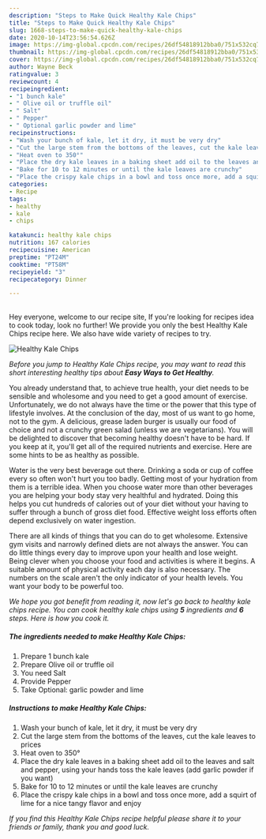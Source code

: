 ```yaml
---
description: "Steps to Make Quick Healthy Kale Chips"
title: "Steps to Make Quick Healthy Kale Chips"
slug: 1668-steps-to-make-quick-healthy-kale-chips
date: 2020-10-14T23:56:54.626Z
image: https://img-global.cpcdn.com/recipes/26df54818912bba0/751x532cq70/healthy-kale-chips-recipe-main-photo.jpg
thumbnail: https://img-global.cpcdn.com/recipes/26df54818912bba0/751x532cq70/healthy-kale-chips-recipe-main-photo.jpg
cover: https://img-global.cpcdn.com/recipes/26df54818912bba0/751x532cq70/healthy-kale-chips-recipe-main-photo.jpg
author: Wayne Beck
ratingvalue: 3
reviewcount: 4
recipeingredient:
- "1 bunch kale"
- " Olive oil or truffle oil"
- " Salt"
- " Pepper"
- " Optional garlic powder and lime"
recipeinstructions:
- "Wash your bunch of kale, let it dry, it must be very dry"
- "Cut the large stem from the bottoms of the leaves, cut the kale leaves to prices"
- "Heat oven to 350°"
- "Place the dry kale leaves in a baking sheet add oil to the leaves and salt and pepper, using your hands toss the kale leaves (add garlic powder if you want)"
- "Bake for 10 to 12 minutes or until the kale leaves are crunchy"
- "Place the crispy kale chips in a bowl and toss once more, add a squirt of lime for a nice tangy flavor and enjoy"
categories:
- Recipe
tags:
- healthy
- kale
- chips

katakunci: healthy kale chips 
nutrition: 167 calories
recipecuisine: American
preptime: "PT24M"
cooktime: "PT58M"
recipeyield: "3"
recipecategory: Dinner

---
```

<br>
Hey everyone, welcome to our recipe site, If you're looking for recipes idea to cook today, look no further! We provide you only the best Healthy Kale Chips recipe here. We also have wide variety of recipes to try.
<br>


![Healthy Kale Chips](https://img-global.cpcdn.com/recipes/26df54818912bba0/751x532cq70/healthy-kale-chips-recipe-main-photo.jpg)

<i>Before you jump to Healthy Kale Chips recipe, you may want to read this short interesting healthy tips about <strong>Easy Ways to Get Healthy</strong>.</i>

You already understand that, to achieve true health, your diet needs to be sensible and wholesome and you need to get a good amount of exercise. Unfortunately, we do not always have the time or the power that this type of lifestyle involves. At the conclusion of the day, most of us want to go home, not to the gym. A delicious, grease laden burger is usually our food of choice and not a crunchy green salad (unless we are vegetarians). You will be delighted to discover that becoming healthy doesn't have to be hard. If you keep at it, you'll get all of the required nutrients and exercise. Here are some hints to be as healthy as possible.

Water is the very best beverage out there. Drinking a soda or cup of coffee every so often won't hurt you too badly. Getting most of your hydration from them is a terrible idea. When you choose water more than other beverages you are helping your body stay very healthful and hydrated. Doing this helps you cut hundreds of calories out of your diet without your having to suffer through a bunch of gross diet food. Effective weight loss efforts often depend exclusively on water ingestion.

There are all kinds of things that you can do to get wholesome. Extensive gym visits and narrowly defined diets are not always the answer. You can do little things every day to improve upon your health and lose weight. Being clever when you choose your food and activities is where it begins. A suitable amount of physical activity each day is also necessary. The numbers on the scale aren't the only indicator of your health levels. You want your body to be powerful too. 


<i>We hope you got benefit from reading it, now let's go back to healthy kale chips recipe. You can cook healthy kale chips using <strong>5</strong> ingredients and <strong>6</strong> steps. Here is how you cook it.
</i>

##### The ingredients needed to make Healthy Kale Chips:

1. Prepare 1 bunch kale
1. Prepare  Olive oil or truffle oil
1. You need  Salt
1. Provide  Pepper
1. Take  Optional: garlic powder and lime


##### Instructions to make Healthy Kale Chips:

1. Wash your bunch of kale, let it dry, it must be very dry
1. Cut the large stem from the bottoms of the leaves, cut the kale leaves to prices
1. Heat oven to 350°
1. Place the dry kale leaves in a baking sheet add oil to the leaves and salt and pepper, using your hands toss the kale leaves (add garlic powder if you want)
1. Bake for 10 to 12 minutes or until the kale leaves are crunchy
1. Place the crispy kale chips in a bowl and toss once more, add a squirt of lime for a nice tangy flavor and enjoy


<i>If you find this Healthy Kale Chips recipe helpful please share it to your friends or family, thank you and good luck.</i>
